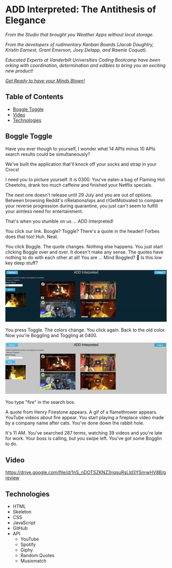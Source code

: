 # **ADD Interpreted: The Antithesis of Elegance**

*From the Studio that brought you Weather Apps without local storage.*

*From the developers of rudimentary Kanban Boards (Jacob Daughtry, Kristin Earnest, Grant Emerson, Joey Delapp, and Rawnie Coquat).*

*Educated Experts at Vanderbilt Universities Coding Bootcamp have been orking with coordination, determination and edibles to bring you an exciting new product!*

*[Get Ready to have your Minds Blown!](https://nosremetnarg.github.io/groupProject/)*



## Table of Contents
* [Boggle Toggle](#boggle-toggle)
* [Video](#video)
* [Technologies](#technologies)

## Boggle Toggle

Have you ever though to yourself, I wonder what 14 APIs minus 10 APIs search results could be simultaneously?

We've built the application that'll knock off your socks and strap in your Crocs!

I need you to picture yourself. It is 0300. You've eaten a bag of Flaming Hot Cheetohs, drank too much caffeine and finished your Netflix specials.

The next one doesn't release until 29 July and you are out of options. Between browsing Reddit's r/Relationships and r/GetMotivated to compare your reverse progression during quarantine, you just can't seem to fulfill your aimless need for entertainment.

That's when you stumble on us ... ADD Interpreted!

You click our link. Boogle? Toggle? There's a quote in the header! Forbes does that too! Huh. Neat.

You click Boggle. The quote changes. Nothing else happens. You just start clicking Boggle over and over. It doesn't make any sense. The quotes have nothing to do with each other at all! You are ... Mind Boggled? 👀 Is this low key deep stuff?

![Boggle](https://github.com/nosremetnarg/groupProject/blob/screen-sharing/Assets/css/Images/screen_shot_2020-07-22_at_2.44.12_pm.png)

You press Toggle. The colors change. You click again. Back to the old color. Now you're Boggling and Toggling at 0400.

![Toggle](https://github.com/nosremetnarg/groupProject/blob/screen-sharing/Assets/css/Images/screen_shot_2020-07-22_at_2.44.35_pm.png)

You type "fire" in the search box.

A quote from Henry Firestone appears. A gif of a flamethrower appears. YouTube videos about fire appear. You start playing a fireplace video made by a company name after cats. You've done down the rabbit hole.

It's 11 AM. You've searched 287 terms, watching 39 videos and you're late for work. Your boss is calling, but you swipe left. You've got some Bogglin to do.

## Video

https://drive.google.com/file/d/1nS_nDOTSZKNZ3nqsuRsLId3YSnrwHV8B/preview

## Technologies

* HTML
* Skeleton
* CSS
* JavaScript
* GitHub
* API
  * YouTube
  * Spotify
  * Giphy
  * Random Quotes
  * Musixmatch
